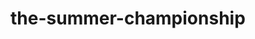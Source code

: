 # the-summer-championship

<!-- El proyecto consiste en hacer una pagina web para un evento deportivo de mi ciudad, elbaorado sin fines de lucro. La cual ayudara a visualizar toda la informacion del campeonato de verano que se realiza año tras año. Se podra visualizar los equipos, jugadores, estadisticas y reglamento de dicho torneo. ✌ -->
